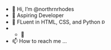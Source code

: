 - 👋 Hi, I’m @northrnrhodes
- 👀 Aspiring Developer
- 🌱 FLuent in HTML, CSS, and Python  <a href="https://emoji.gg/emoji/1887_python"><img src="https://cdn3.emoji.gg/emojis/1887_python.png" width="15px" height="15px" alt="python"></a>
- - 💞️ 
- 📫 How to reach me ...

<!---
northrnrhodes/northrnrhodes is a ✨ special ✨ repository because its `README.md` (this file) appears on your GitHub profile.
You can click the Preview link to take a look at your changes.
--->

